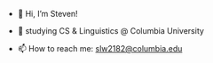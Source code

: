 - 👋 Hi, I’m Steven!

- 🌱 studying CS & Linguistics @ Columbia University

- 📫 How to reach me: slw2182@columbia.edu
